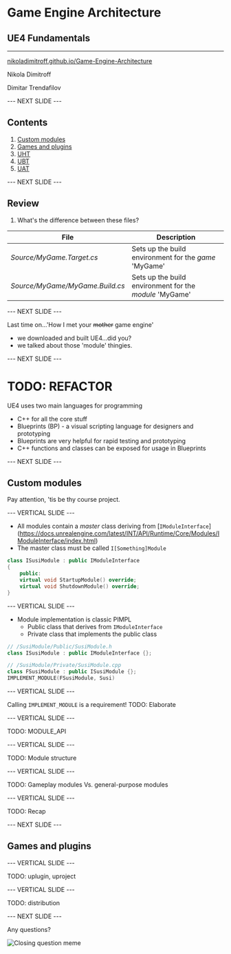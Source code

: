 # Game Engine Architecture

## UE4 Fundamentals

---------------------
[nikoladimitroff.github.io/Game-Engine-Architecture](http://nikoladimitroff.github.io/Game-Engine-Architecture)

Nikola Dimitroff
<a href="mailto:nikola@dimitroff.bg"><i class="fa fa-envelope-o"></i></a>
<a href="https://github.com/nikoladimitroff"><i class="fa fa-github"></i></a>
<a href="https://dimitroff.bg"><i class="fa fa-rss"></i></a>

Dimitar Trendafilov
<a href="mailto:dimitar@coherent-labs.com"><i class="fa fa-envelope-o"></i></a>
<a href="https://github.com/dimitarcl"><i class="fa fa-github"></i></a>

--- NEXT SLIDE ---

## Contents

1. [Custom modules](#/custom-modules)
1. [Games and plugins](#/games-and-plugins)
1. [UHT](#/uht)
1. [UBT](#/ubt)
1. [UAT](#/uat)


--- NEXT SLIDE ---

## Review

1. What's the difference between these files?

| File | Description |
| ---- | ----------- |
| *Source/MyGame.Target.cs*       | <!-- .element class="fragment" data-fragment-index="0" --> Sets up the build environment for the *game* 'MyGame'   |
| *Source/MyGame/MyGame.Build.cs* | <!-- .element class="fragment" data-fragment-index="0" --> Sets up the build environment for the *module* 'MyGame' |

--- NEXT SLIDE ---

Last time on...'How I met your ~~mother~~ game engine'

* we downloaded and built UE4...did you?
* we talked about those 'module' thingies.

--- NEXT SLIDE ---

# TODO: REFACTOR

UE4 uses two main languages for programming

* C++ for all the core stuff
* Blueprints (BP) - a visual scripting language for designers and prototyping
* Blueprints are very helpful for rapid testing and prototyping
* C++ functions and classes can be exposed for usage in Blueprints

--- NEXT SLIDE ---

## Custom modules

Pay attention, 'tis be thy course project.

--- VERTICAL SLIDE ---

* All modules contain a *master* class deriving from [`IModuleInterface`]
(https://docs.unrealengine.com/latest/INT/API/Runtime/Core/Modules/IModuleInterface/index.html)
* The master class must be called `I[Something]Module`

```cpp
class ISusiModule : public IModuleInterface
{
    public:
    virtual void StartupModule() override;
    virtual void ShutdownModule() override;
}
```

--- VERTICAL SLIDE ---

* Module implementation is classic PIMPL
  - Public class that derives from `IModuleInterface`
  - Private class that implements the public class

```cpp
// /SusiModule/Public/SusiModule.h
class ISusiModule : public IModuleInterface {};

// /SusiModule/Private/SusiModule.cpp
class FSusiModule : public ISusiModule {};
IMPLEMENT_MODULE(FSusiModule, Susi)
```

--- VERTICAL SLIDE ---

Calling `IMPLEMENT_MODULE` is a requirement!
TODO: Elaborate

--- VERTICAL SLIDE ---

TODO: MODULE_API

--- VERTICAL SLIDE ---

TODO: Module structure

--- VERTICAL SLIDE ---

TODO: Gameplay modules Vs. general-purpose modules

--- VERTICAL SLIDE ---

TODO: Recap

--- NEXT SLIDE ---

## Games and plugins

--- VERTICAL SLIDE ---

TODO: uplugin, uproject

--- VERTICAL SLIDE ---

TODO: distribution

--- NEXT SLIDE ---

Any questions?

![Closing question meme]()
